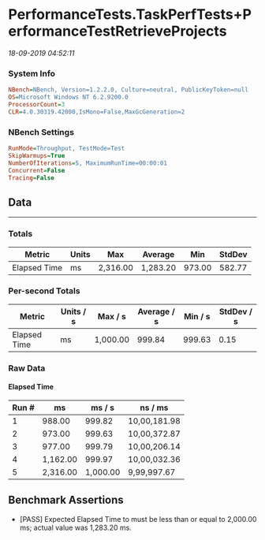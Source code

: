 ﻿# PerformanceTests.TaskPerfTests+PerformanceTestRetrieveProjects
_18-09-2019 04:52:11_
### System Info
```ini
NBench=NBench, Version=1.2.2.0, Culture=neutral, PublicKeyToken=null
OS=Microsoft Windows NT 6.2.9200.0
ProcessorCount=3
CLR=4.0.30319.42000,IsMono=False,MaxGcGeneration=2
```

### NBench Settings
```ini
RunMode=Throughput, TestMode=Test
SkipWarmups=True
NumberOfIterations=5, MaximumRunTime=00:00:01
Concurrent=False
Tracing=False
```

## Data
-------------------

### Totals
|          Metric |           Units |             Max |         Average |             Min |          StdDev |
|---------------- |---------------- |---------------- |---------------- |---------------- |---------------- |
|    Elapsed Time |              ms |        2,316.00 |        1,283.20 |          973.00 |          582.77 |

### Per-second Totals
|          Metric |       Units / s |         Max / s |     Average / s |         Min / s |      StdDev / s |
|---------------- |---------------- |---------------- |---------------- |---------------- |---------------- |
|    Elapsed Time |              ms |        1,000.00 |          999.84 |          999.63 |            0.15 |

### Raw Data
#### Elapsed Time
|           Run # |              ms |          ms / s |         ns / ms |
|---------------- |---------------- |---------------- |---------------- |
|               1 |          988.00 |          999.82 |    10,00,181.98 |
|               2 |          973.00 |          999.63 |    10,00,372.87 |
|               3 |          977.00 |          999.79 |    10,00,206.14 |
|               4 |        1,162.00 |          999.97 |    10,00,032.36 |
|               5 |        2,316.00 |        1,000.00 |     9,99,997.67 |


## Benchmark Assertions

* [PASS] Expected Elapsed Time to must be less than or equal to 2,000.00 ms; actual value was 1,283.20 ms.

